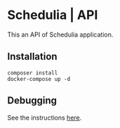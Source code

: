 # Schedulia | API

This an API of Schedulia application.

## Installation

```
composer install
docker-compose up -d
```

## Debugging
See the instructions [here](../docs/debug.md).
